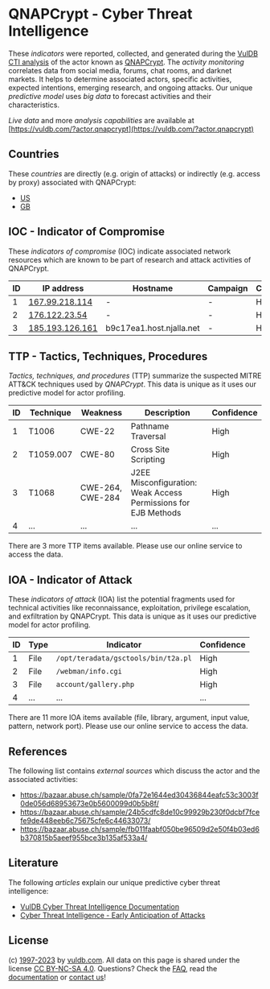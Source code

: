# QNAPCrypt - Cyber Threat Intelligence

These _indicators_ were reported, collected, and generated during the [VulDB CTI analysis](https://vuldb.com/?kb.cti) of the actor known as [QNAPCrypt](https://vuldb.com/?actor.qnapcrypt). The _activity monitoring_ correlates data from social media, forums, chat rooms, and darknet markets. It helps to determine associated actors, specific activities, expected intentions, emerging research, and ongoing attacks. Our unique _predictive model_ uses _big data_ to forecast activities and their characteristics.

_Live data_ and more _analysis capabilities_ are available at [https://vuldb.com/?actor.qnapcrypt](https://vuldb.com/?actor.qnapcrypt)

## Countries

These _countries_ are directly (e.g. origin of attacks) or indirectly (e.g. access by proxy) associated with QNAPCrypt:

* [US](https://vuldb.com/?country.us)
* [GB](https://vuldb.com/?country.gb)

## IOC - Indicator of Compromise

These _indicators of compromise_ (IOC) indicate associated network resources which are known to be part of research and attack activities of QNAPCrypt.

ID | IP address | Hostname | Campaign | Confidence
-- | ---------- | -------- | -------- | ----------
1 | [167.99.218.114](https://vuldb.com/?ip.167.99.218.114) | - | - | High
2 | [176.122.23.54](https://vuldb.com/?ip.176.122.23.54) | - | - | High
3 | [185.193.126.161](https://vuldb.com/?ip.185.193.126.161) | b9c17ea1.host.njalla.net | - | High

## TTP - Tactics, Techniques, Procedures

_Tactics, techniques, and procedures_ (TTP) summarize the suspected MITRE ATT&CK techniques used by _QNAPCrypt_. This data is unique as it uses our predictive model for actor profiling.

ID | Technique | Weakness | Description | Confidence
-- | --------- | -------- | ----------- | ----------
1 | T1006 | CWE-22 | Pathname Traversal | High
2 | T1059.007 | CWE-80 | Cross Site Scripting | High
3 | T1068 | CWE-264, CWE-284 | J2EE Misconfiguration: Weak Access Permissions for EJB Methods | High
4 | ... | ... | ... | ...

There are 3 more TTP items available. Please use our online service to access the data.

## IOA - Indicator of Attack

These _indicators of attack_ (IOA) list the potential fragments used for technical activities like reconnaissance, exploitation, privilege escalation, and exfiltration by QNAPCrypt. This data is unique as it uses our predictive model for actor profiling.

ID | Type | Indicator | Confidence
-- | ---- | --------- | ----------
1 | File | `/opt/teradata/gsctools/bin/t2a.pl` | High
2 | File | `/webman/info.cgi` | High
3 | File | `account/gallery.php` | High
4 | ... | ... | ...

There are 11 more IOA items available (file, library, argument, input value, pattern, network port). Please use our online service to access the data.

## References

The following list contains _external sources_ which discuss the actor and the associated activities:

* https://bazaar.abuse.ch/sample/0fa72e1644ed30436844eafc53c3003f0de056d68953673e0b5600099d0b5b8f/
* https://bazaar.abuse.ch/sample/24b5cdfc8de10c99929b230f0dcbf7fcefe9de448eeb6c75675cfe6c44633073/
* https://bazaar.abuse.ch/sample/fb011faabf050be96509d2e50f4b03ed6b370815b5aeef955bce3b135af533a4/

## Literature

The following _articles_ explain our unique predictive cyber threat intelligence:

* [VulDB Cyber Threat Intelligence Documentation](https://vuldb.com/?kb.cti)
* [Cyber Threat Intelligence - Early Anticipation of Attacks](https://www.scip.ch/en/?labs.20201022)

## License

(c) [1997-2023](https://vuldb.com/?kb.changelog) by [vuldb.com](https://vuldb.com/?kb.about). All data on this page is shared under the license [CC BY-NC-SA 4.0](https://creativecommons.org/licenses/by-nc-sa/4.0/). Questions? Check the [FAQ](https://vuldb.com/?kb.faq), read the [documentation](https://vuldb.com/?kb) or [contact us](https://vuldb.com/?contact)!
